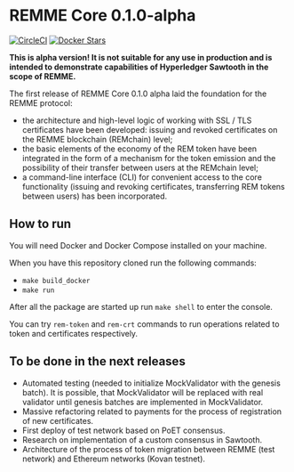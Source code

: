 # REMME Core 0.1.0-alpha

[![CircleCI](https://img.shields.io/circleci/project/github/Remmeauth/remme-core.svg)](https://circleci.com/gh/Remmeauth/remme-core)
[![Docker Stars](https://img.shields.io/docker/stars/remme/remme-core.svg)](https://hub.docker.com/r/remme/remme-core/)

**This is alpha version! It is not suitable for any use in production and is intended to demonstrate capabilities of Hyperledger Sawtooth in the scope of REMME.**

The first release of REMME Core 0.1.0 alpha laid the foundation for the REMME protocol:

* the architecture and high-level logic of working with SSL / TLS certificates have been developed: issuing and revoked certificates on the REMME blockchain (REMchain) level;
* the basic elements of the economy of the REM token have been integrated in the form of a mechanism for the token emission and the possibility of their transfer between users at the REMchain level;
* a command-line interface (CLI) for convenient access to the core functionality (issuing and revoking certificates, transferring REM tokens between users) has been incorporated.

## How to run

You will need Docker and Docker Compose installed on your machine.

When you have this repository cloned run the following commands:

* `make build_docker`
* `make run`

After all the package are started up run `make shell` to enter the console.

You can try `rem-token` and `rem-crt` commands to run operations related to token and certificates respectively.

## To be done in the next releases

* Automated testing (needed to initialize MockValidator with the genesis batch). It is possible, that MockValidator will be replaced with real validator until genesis batches are implemented in MockValidator.
* Massive refactoring related to payments for the process of registration of new certificates.
* First deploy of test network based on PoET consensus.
* Research on implementation of a custom consensus in Sawtooth.
* Architecture of the process of token migration between REMME (test network) and Ethereum networks (Kovan testnet).
